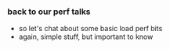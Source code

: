 ### back to our perf talks

- so let's chat about some basic load perf bits
- again, simple stuff, but important to know
